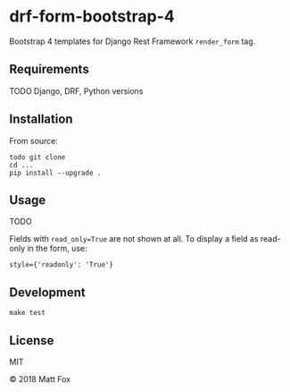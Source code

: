 # drf-form-bootstrap-4

Bootstrap 4 templates for Django Rest Framework `render_form` tag. 

## Requirements

TODO Django, DRF, Python versions

## Installation

From source:

```
todo git clone
cd ...
pip install --upgrade .
```

## Usage

TODO

Fields with `read_only=True` are not shown at all. To display a field as read-only in the form, use:

```
style={'readonly': 'True'}
```

## Development

```
make test
```

## License

MIT

&copy; 2018 Matt Fox
